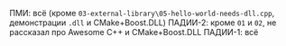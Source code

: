 ПМИ: всё (кроме `03-external-library\05-hello-world-needs-dll.cpp`, демонстрации `.dll` и CMake+Boost.DLL)
ПАДИИ-2: кроме `01` и `02`, не рассказал про Awesome C++ и CMake+Boost.DLL
ПАДИИ-1: всё
